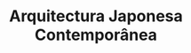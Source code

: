 ---
ref: sol-231-0010
title: ["Arquitectura Japonesa Contemporânea"]
author_name: ["unknown author"]
publisher: ["Fundação Oriente"]
year: "unknown date"
origin: ["Portugal"]
formats: ["catalogue"]
disciplines: ["graphic-design"]
tags:
layout: artifact
status: ["scan"]
published: false
int_published: false
image_count:
date_added: 2023-06-16
batch:
---